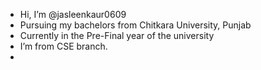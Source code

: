 -  Hi, I’m @jasleenkaur0609
-  Pursuing my bachelors from Chitkara University, Punjab
-  Currently in the Pre-Final year of the university
-  I’m from CSE branch. 
- 

<!---
jasleenkaur0609/jasleenkaur0609 is a ✨ special ✨ repository because its `README.md` (this file) appears on your GitHub profile.
You can click the Preview link to take a look at your changes.
--->
